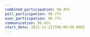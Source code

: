 ```yaml
---
combined_participation: 98.45%
poll_participation: 98.77%
exec_participation: 96.77%
communication: 98.41%
start_date: 2021-11-221T00:00:00.000Z
---
```

